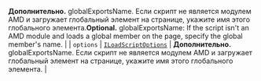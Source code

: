 <span data-ttu-id="792ec-p101">__Дополнительно.__ globalExportsName. Если скрипт не является модулем AMD и загружает глобальный элемент на странице, укажите имя этого глобального элемента.</span><span class="sxs-lookup"><span data-stu-id="792ec-p101">__Optional.__ globalExportsName: If the script isn't an AMD module and loads a global member on the page, specify the global member's name.</span></span> |
| `options`    | [`ILoadScriptOptions`](../sp-loader/iloadscriptoptions.md) | __Дополнительно.__ globalExportsName. Если скрипт не является модулем AMD и загружает глобальный элемент на странице, укажите имя этого глобального элемента. |


